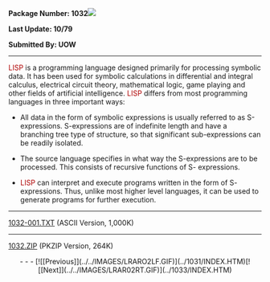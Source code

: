 <x-sas-window top="42" bottom="765" left="4" right="534">



<b>Package Number: 1032</b>![](../../IMAGES/OS2200.JPG)


<b>Last Update: 10/79</b>


<b>Submitted By: UOW</b>


&#10;
- - -
<font color="#AF0000">LISP</font> is a programming language designed
primarily for processing symbolic data. It has been used for symbolic
calculations in differential and integral calculus, electrical
circuit theory, mathematical logic, game playing and other fields of
artificial intelligence. <font color="#AF0000">LISP</font> differs
from most programming languages in three important ways:


   
- All data in the form of symbolic expressions is usually
       referred to as S-expressions. S-expressions are of indefinite
       length and have a branching tree type of structure, so that
       significant sub-expressions can be readily isolated.
    
       
- The source language specifies in what way the S-expressions
       are to be processed. This consists of recursive functions of S-
       expressions.
    
       
- <font color="#AF0000">LISP</font> can interpret and execute
       programs written in the form of S- expressions. Thus, unlike most
       higher level languages, it can be used to generate programs for
       further execution.


&#10;
- - -
[1032-001.TXT](1032-001.TXT)
(ASCII Version, 1,000K)


&#10;
- - -
[1032.ZIP](1032.ZIP)
(PKZIP Version, 264K)

<center>
- - -
[![[Previous]](../../IMAGES/LRARO2LF.GIF)](../1031/INDEX.HTM)[![[Next]](../../IMAGES/LRAR02RT.GIF)](../1033/INDEX.HTM)
</center>


</x-sas-window>